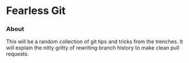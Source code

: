 # Fearless Git

### About

This will be a random collection of git tips and tricks from the
trenches.  It will explain the nitty gritty of rewriting branch
history to make clean pull requests.
